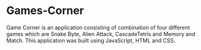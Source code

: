 # Games-Corner

Game Corner is an application consisting of combination of four different games which are Snake Byte, Alien Attack, CascadeTetris and Memory and Match. 
This application was built using JavaScript, HTML and CSS. 
